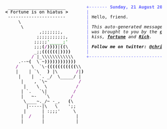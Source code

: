 <pre style="font-family:Menlo,'DejaVu Sans Mono',consolas,'Courier New',monospace"> ______________________        <span style="color: #5f5fff; text-decoration-color: #5f5fff">+------- </span><span style="color: #5f5fff; text-decoration-color: #5f5fff; font-weight: bold">Sunday, 21 August 2022</span><span style="color: #5f5fff; text-decoration-color: #5f5fff"> -------+</span> <a href="https://www.informatik.uni-leipzig.de/~akiki/">Christopher Akiki</a>                
<span style="font-weight: bold">&lt;</span><span style="color: #000000; text-decoration-color: #000000"> Fortune is on hiatus </span><span style="font-weight: bold">&gt;</span>       <span style="color: #5f5fff; text-decoration-color: #5f5fff">|</span>                                      <span style="color: #5f5fff; text-decoration-color: #5f5fff">|</span> ┣━━ Interests                    
 ----------------------        <span style="color: #5f5fff; text-decoration-color: #5f5fff">|</span> Hello, friend.                       <span style="color: #5f5fff; text-decoration-color: #5f5fff">|</span> ┃   ┣━━ My cat                   
     \                         <span style="color: #5f5fff; text-decoration-color: #5f5fff">|</span>                                      <span style="color: #5f5fff; text-decoration-color: #5f5fff">|</span> ┃   ┣━━ Representation Learning  
      \                        <span style="color: #5f5fff; text-decoration-color: #5f5fff">|</span> <span style="font-style: italic">This auto-generated message panel </span>   <span style="color: #5f5fff; text-decoration-color: #5f5fff">|</span> ┃   ┣━━ Language Generation      
             ,;;;;;;;,         <span style="color: #5f5fff; text-decoration-color: #5f5fff">|</span> <span style="font-style: italic">was brought to you by the </span><span style="font-weight: bold; font-style: italic"><a href="https://en.wikipedia.org/wiki/Cowsay">cowsay</a></span><span style="font-style: italic"> </span>    <span style="color: #5f5fff; text-decoration-color: #5f5fff">|</span> ┃   ┣━━ Text Mining              
            ;;;;;;;;;;;,       <span style="color: #5f5fff; text-decoration-color: #5f5fff">|</span> <span style="font-style: italic">kiss, </span><span style="font-weight: bold; font-style: italic"><a href="https://en.wikipedia.org/wiki/Fortune_(Unix)">fortune</a></span><span style="font-style: italic"> and </span><span style="font-weight: bold; font-style: italic"><a href="https://github.com/willmcgugan/rich">Rich</a></span><span style="font-style: italic">. </span>             <span style="color: #5f5fff; text-decoration-color: #5f5fff">|</span> ┃   ┣━━ Dataset Creation         
           ;;;;;<span style="color: #008000; text-decoration-color: #008000">&#x27;_____;&#x27;</span>       <span style="color: #5f5fff; text-decoration-color: #5f5fff">|</span>                                      <span style="color: #5f5fff; text-decoration-color: #5f5fff">|</span> ┃   ┗━━ TODO                     
           ;;;<span style="font-weight: bold">(</span><span style="color: #800080; text-decoration-color: #800080">/</span><span style="font-weight: bold">))))</span>|<span style="font-weight: bold">((</span>\       <span style="color: #5f5fff; text-decoration-color: #5f5fff">|</span> <span style="font-weight: bold; font-style: italic">Follow me on twitter: </span><span style="font-weight: bold; font-style: italic"><a href="https://twitter.com/christopher">@christopher</a></span>   <span style="color: #5f5fff; text-decoration-color: #5f5fff">|</span> ┣━━ Past Lives                   
           _;;<span style="font-weight: bold">((((((</span>|<span style="font-weight: bold">))))</span>      <span style="color: #5f5fff; text-decoration-color: #5f5fff">|</span>                                      <span style="color: #5f5fff; text-decoration-color: #5f5fff">|</span> ┃   ┣━━ Sociocultural antropology
          <span style="color: #800080; text-decoration-color: #800080">/</span> |_\\\\\\\\\\\\     <span style="color: #5f5fff; text-decoration-color: #5f5fff">+--------------------------------------+</span> ┃   ┗━━ Network Engineering      
     .--~<span style="font-weight: bold">(</span>  \ ~<span style="font-weight: bold">))))))))))))</span>                                             ┣━━ Current Location             
    <span style="color: #800080; text-decoration-color: #800080">/</span>     \  `\-<span style="font-weight: bold">(((((((((((</span>\\                                           ┃   ┗━━ Leipzig, Germany         
    |    | `\   <span style="font-weight: bold">)</span> |\       <span style="color: #800080; text-decoration-color: #800080">/</span>|<span style="font-weight: bold">)</span>                                          ┗━━ Previous Locations           
     |    |  `. _/  \_____/ |                                               ┣━━ Durham, England          
      |    , `\~            <span style="color: #800080; text-decoration-color: #800080">/</span>                                               ┗━━ Zouk Mikael, Lebanon     
       |    \  \           <span style="color: #800080; text-decoration-color: #800080">/</span>                                                                             
      | `.   `\|          <span style="color: #800080; text-decoration-color: #800080">/</span>                                                                              
      |   ~-   `\        <span style="color: #800080; text-decoration-color: #800080">/</span>                                                                               
       \____~._/~ -_,   <span style="font-weight: bold">(</span>\                                                                               
        |-----|\   \    &#x27;;;                                                                              
       |      | :;;;&#x27;     \                                                                              
      |  <span style="color: #800080; text-decoration-color: #800080">/</span>    |            |                                                                             
      |       |            |                                                                             
                                                                                                         
</pre>
